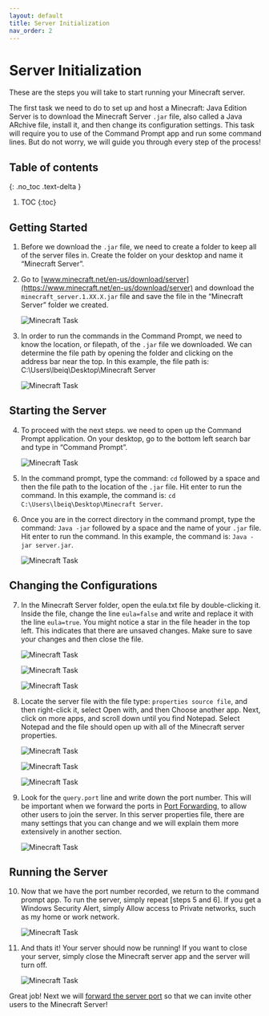 ```yaml
---
layout: default
title: Server Initialization
nav_order: 2
---
```


# Server Initialization

These are the steps you will take to start running your Minecraft server.

The first task we need to do to set up and host a Minecraft: Java Edition Server is to download the Minecraft Server `.jar` file, also called a Java ARchive file, install it, and then change its configuration settings. This task will require you to use of the Command Prompt app and run some command lines. But do not worry, we will guide you through every step of the process!

## Table of contents
{: .no_toc .text-delta }

1. TOC
{:toc}

## Getting Started

1. Before we download the `.jar` file, we need to create a folder to keep all of the server files in. Create the folder on your desktop and name it “Minecraft Server”.

2. Go to [www.minecraft.net/en-us/download/server](https://www.minecraft.net/en-us/download/server) and download the `minecraft_server.1.XX.X.jar` file and save the file in the “Minecraft Server” folder we created.

    ![Minecraft Task](../assets/images/server/Task1.01.PNG)

3. In order to run the commands in the Command Prompt, we need to know the location, or filepath, of the `.jar` file we downloaded. We can determine the file path by opening the folder and clicking on the address bar near the top.  In this example, the file path is: C:\Users\lbeiq\Desktop\Minecraft Server

    ![Minecraft Task](../assets/images/server/Task1.03.png)

## Starting the Server

4. To proceed with the next steps. we need to open up the Command Prompt application. On your desktop, go to the bottom left search bar and type in “Command Prompt”.

    ![Minecraft Task](../assets/images/server/Task1.02.png)
   
5. In the command prompt, type the command: `cd` followed by a space and then the file path to the location of the `.jar` file. Hit enter to run the command.  In this example, the command is: `cd C:\Users\lbeiq\Desktop\Minecraft Server`.

6. Once you are in the correct directory in the command prompt, type the command: `Java -jar` followed by a space and the name of your `.jar` file. Hit enter to run the command. In this example, the command is: `Java -jar server.jar`.

    ![Minecraft Task](../assets/images/server/Task1.04.png)
    
## Changing the Configurations

7. In the Minecraft Server folder, open the eula.txt file by double-clicking it. Inside the file, change the line `eula=false` and write and replace it with the line `eula=true`. You might notice a star in the file header in the top left. This indicates that there are unsaved changes. Make sure to save your changes and then close the file.

    ![Minecraft Task](../assets/images/server/Task1.05.PNG)

    ![Minecraft Task](../assets/images/server/Task1.06.png)

    ![Minecraft Task](../assets/images/server/Task1.07.png)

8. Locate the server file with the file type: `properties source file`, and then right-click it, select Open with, and then Choose another app. Next, click on more apps, and scroll down until you find Notepad. Select Notepad and the file should open up with all of the Minecraft server properties.

    ![Minecraft Task](../assets/images/server/Task1.08.png)

    ![Minecraft Task](../assets/images/server/Task1.09.png)

    ![Minecraft Task](../assets/images/server/Task1.11.png)

9. Look for the `query.port` line and write down the port number. This will be important when we forward the ports in [Port Forwarding](https://lbeique.github.io/How-To-Setup-a-Minecraft-Server/docs/PortForward/), to allow other users to join the server. In this server properties file, there are many settings that you can change and we will explain them more extensively in another section.

    ![Minecraft Task](../assets/images/server/Task1.13.png)
    
## Running the Server

10. Now that we have the port number recorded, we return to the command prompt app. To run the server, simply repeat [steps 5 and 6]. If you get a Windows Security Alert, simply Allow access to Private networks, such as my home or work network.

    ![Minecraft Task](../assets/images/server/Task1.22.png)

11. And thats it! Your server should now be running! If you want to close your server, simply close the Minecraft server app and the server will turn off.

    ![Minecraft Task](../assets/images/server/Task1.23.png)

Great job! Next we will [forward the server port](https://lbeique.github.io/How-To-Setup-a-Minecraft-Server/docs/PortForward/) so that we can invite other users to the Minecraft Server!
